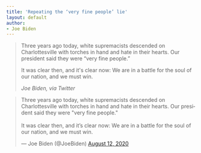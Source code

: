 ```yaml
---
title: 'Repeating the ‘very fine people’ lie'
layout: default
author:
- Joe Biden
---
```


> Three years ago today, white supremacists descended on Charlottesville with torches in hand and hate in their hearts. Our president said they were “very fine people.”
>
> It was clear then, and it's clear now: We are in a battle for the soul of our nation, and we must win.
>
> <cite>Joe Biden, via Twitter</cite>

<blockquote class="twitter-tweet"><p lang="en" dir="ltr">Three years ago today, white supremacists descended on Charlottesville with torches in hand and hate in their hearts. Our president said they were &quot;very fine people.&quot;<br> <br>It was clear then, and it’s clear now: We are in a battle for the soul of our nation, and we must win.</p>&mdash; Joe Biden (@JoeBiden) <a href="https://twitter.com/JoeBiden/status/1293690094554099713?ref_src=twsrc%5Etfw">August 12, 2020</a></blockquote> <script async src="https://platform.twitter.com/widgets.js" charset="utf-8"></script>
